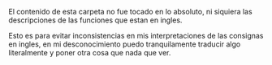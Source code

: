 El contenido de esta carpeta no fue tocado en lo absoluto, ni siquiera las descripciones de las funciones que estan en ingles.

Esto es para evitar inconsistencias en mis interpretaciones de las consignas en ingles, en mi desconocimiento puedo tranquilamente traducir algo literalmente y poner otra cosa que nada que ver.
